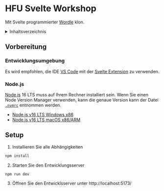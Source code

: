 # HFU Svelte Workshop

Mit Svelte programmierter [Wordle](https://www.nytimes.com/games/wordle/index.html) klon.

<details>
  <summary>Inhaltsverzeichnis</summary>

- [HFU Svelte Workshop](#hfu-svelte-workshop)
  - [Vorbereitung](#vorbereitung)
    - [Entwicklungsumgebung](#entwicklungsumgebung)
    - [Node.js](#nodejs)
  - [Setup](#setup)

</details>

## Vorbereitung

### Entwicklungsumgebung

Es wird empfohlen, die IDE [VS Code](https://code.visualstudio.com/) mit der [Svelte Extension](https://marketplace.visualstudio.com/items?itemName=svelte.svelte-vscode) zu verwenden.

### Node.js

[Node.js](https://nodejs.org/en/) 16 LTS muss auf Ihrem Rechner installiert sein. Wenn Sie einen Node Version Manager verwenden, kann die genaue Version kann der Datei [`.nvmrc`](./.nvmrc) entnommen werden.

- [Node.js v16 LTS Windows x86](https://nodejs.org/dist/v16.18.0/node-v16.18.0-x86.msi)
- [Node.js v16 LTS macOS x86/ARM](https://nodejs.org/dist/v16.18.0/node-v16.18.0.pkg)

## Setup

1. Installieren Sie alle Abhängigkeiten

```bash
npm install
```

2. Starten Sie den Entwicklungsserver

```bash
npm run dev
```

3. Öffnen Sie den Entwicklsserver unter http://localhost:5173/
